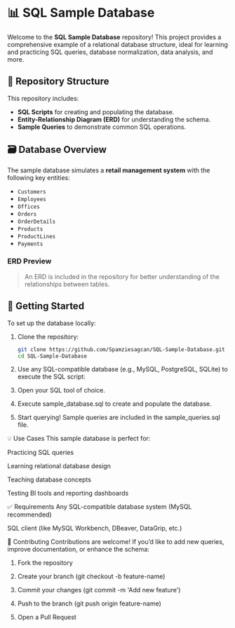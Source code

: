 # 📊 SQL Sample Database

Welcome to the **SQL Sample Database** repository! This project provides a comprehensive example of a relational database structure, ideal for learning and practicing SQL queries, database normalization, data analysis, and more.

## 📁 Repository Structure

This repository includes:
- **SQL Scripts** for creating and populating the database.
- **Entity-Relationship Diagram (ERD)** for understanding the schema.
- **Sample Queries** to demonstrate common SQL operations.

## 🗃️ Database Overview

The sample database simulates a **retail management system** with the following key entities:
- `Customers`
- `Employees`
- `Offices`
- `Orders`
- `OrderDetails`
- `Products`
- `ProductLines`
- `Payments`

### ERD Preview

> An ERD is included in the repository for better understanding of the relationships between tables.

## 🔧 Getting Started

To set up the database locally:

1. Clone the repository:
   ```bash
   git clone https://github.com/Spamziesagcan/SQL-Sample-Database.git
   cd SQL-Sample-Database
2. Use any SQL-compatible database (e.g., MySQL, PostgreSQL, SQLite) to execute the SQL script:

3. Open your SQL tool of choice.

4. Execute sample_database.sql to create and populate the database.

5. Start querying! Sample queries are included in the sample_queries.sql file.

💡 Use Cases
This sample database is perfect for:

Practicing SQL queries

Learning relational database design

Teaching database concepts

Testing BI tools and reporting dashboards

✅ Requirements
Any SQL-compatible database system (MySQL recommended)

SQL client (like MySQL Workbench, DBeaver, DataGrip, etc.)


🙌 Contributing
Contributions are welcome! If you’d like to add new queries, improve documentation, or enhance the schema:

1. Fork the repository

2. Create your branch (git checkout -b feature-name)

3. Commit your changes (git commit -m 'Add new feature')

4. Push to the branch (git push origin feature-name)

5. Open a Pull Request
